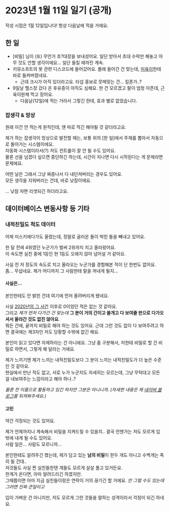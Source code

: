 # 2023년 1월 11일 일기 (공개)

작성 시점은 1월 12일입니다! 항상 다음날에 적을 거에요.

## 한 일

- \[비밀\] 님이 (또) 무언가 초?대장을 보내셨어요. 일단 받아서 초대 수락만 해놓고 아무 것도 안할 생각이에요... 일단 들킬 때까진 계속.
- 키뮤소프트의 봇 관련 디스코드에 들어갔어요. 몰래 들어간 건 맞는데, [미육이](https://mee6.xyz)한테 바로 들켜버렸네요.
  - 근데 크시가 아직 있더라고요. 타섭 홍보로 뭇매맞는 건... 킬폰가..?
- 9일날 헬스장 갔다 온 후유증이 아직도 심해요. 딴 건 모르겠고 팔이 엄청 아픈데, 근육이완제 먹고 잤어요.
  - 다음날(12일)에 적는 거라서 그렇긴 한데, 효과 별로 없었습니다.

### 잡생각 & 망상

원래 이건 안 적는게 원칙인데, 얜 따로 적긴 해야될 것 같더라고요.

제가 하는 잡생각이 망상으로 발전할 때는, 보통 위의 \[한 일\]에서 주제를 뽑아서 자동으로 돌아가는 시스템이에요.  
자동화 시스템이라서(?) 저도 컨트롤이 잘 안 될 수도 있어요.  
물론 선을 넘겠다 싶으면 중단하긴 하는데, 시간이 지나면 다시 시작된다는 게 문제라면 문제에요.

어떤 날은 그래서 그냥 짜증나서 다 내던져버리는 경우도 있어요.  
모든 생각을 지워버리는 건데, 바로 낮잠이에요.

... 낮잠 자면 리셋되긴 하더라고요.

## 데이터베이스 변동사항 등 기타

### 내적친밀도 척도 데이터

어제 미스키에다가도 올렸는데, 정말로 굴러온 돌이 박힌 돌을 빼내고 있어요.

한 달 전에 4위였던 누군가가 벌써 2위까지 치고 올라왔어요.  
이 속도면 실친 중에 1등인 현 1등도 오래지 않아 넘어설 거 같아요.

사실 전 저 정도의 속도로 치고 올라오는 누군가를 경험해본 적이 단 한번도 없어요.  
좀... 무섭네요. 제가 어디까지 그 사람한테 말을 꺼내게 될지...

#### 사실은...

본인한테도 안 밝힌 건데 여기에 먼저 올려버리게 됐네요.

사실 [2020년의 그 사건](/diary/unknown/2020-github-that.html) 이후로 0이었던 적은 없는 것 같아요.  
그리고 _제가 먼저 다가간 건 맞는데_ **그 분이 거의 간이고 쓸개고 다 보여줄 판으로 다가오셔서 올라간 것도 없진 않아요**.  
뭐든 간에, 끝까지 비밀로 해야 하는 것도 있어요. 근데 그런 것도 없이 다 보여주려고 하면 결국에는 제3자인 저도 당황할 수밖에 없긴 해요.

본인이 읽고 있다면 자제하라는 건 아니에요. 그냥 좀 구분해서, 저한테 비밀로 할 건 비밀로 하면서, 그렇게 해 달라는 거에요.

제가 느끼기엔 제가 느끼는 내적친밀도보다 그 분이 느끼는 내적친밀도가 더 높은 수준인 것 같아요.  
현실에서 만난 적도 없고, 서로 누가 누군지도 자세히는 모르는데, 그냥 무턱대고 모든 걸 내보여주는 느낌이라고 해야 하나..?

_물론 전 이름으로 활동하고 있긴 하지만 그분은 아니니까. (자세한 내용은 제 [네이버 블로그](https://blog.naver.com/jdh59681)를 뒤져봐주세요.)_

#### 고민

약간 걱정되는 것도 있어요.

제가 언제까지나 계속해서 비밀을 지켜드릴 수 있을지.. 결국 언젠가는 저도 모르게 입 밖에 내게 될 수도 있어요.  
사람 일은... 사람도 모르니까...

본인한테도 알려주긴 했는데, 제가 담고 있는 **남의 비밀**이 한두 개도 아니고 수백개는 족히 될 건데..  
저것들도 사실 찐 실친들한텐 걔들도 모르게 살살 풀고 있거든요.  
한계가 온다면, 아마 알려드리긴 하겠지만.  
그때쯤이면 아마 지금 실친들이랑은 연락이 거의 끊기긴 할 거에요. _안 그럴 수도 있는데 그러면 진짜 큰일이고_

입이 가벼운 건 아니지만, 저도 모르게 그런 것들을 말하는 성격이라서 걱정이 되긴 하네요.
